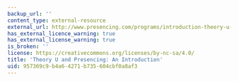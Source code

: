 ```yaml
---
backup_url: ''
content_type: external-resource
external_url: http://www.presencing.com/programs/introduction-theory-u-and-presencing-fall-2011
has_external_licence_warning: true
has_external_license_warning: true
is_broken: ''
license: https://creativecommons.org/licenses/by-nc-sa/4.0/
title: 'Theory U and Presencing: An Introduction'
uid: 957369c9-b4a6-4271-b735-604cbf0a8af3
---
```

